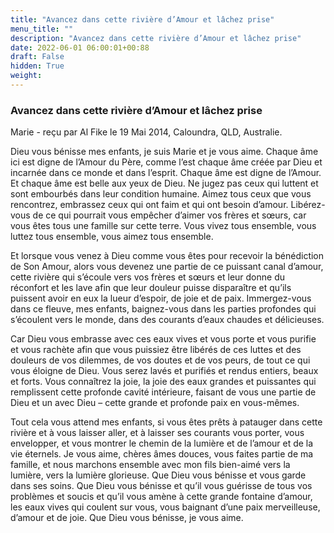 ```yaml
---
title: "Avancez dans cette rivière d’Amour et lâchez prise"
menu_title: ""
description: "Avancez dans cette rivière d’Amour et lâchez prise"
date: 2022-06-01 06:00:01+00:88
draft: False
hidden: True
weight:
---
```

### Avancez dans cette rivière d’Amour et lâchez prise

Marie - reçu par Al Fike le 19 Mai 2014, Caloundra, QLD, Australie.

Dieu vous bénisse mes enfants, je suis Marie et je vous aime. Chaque âme ici est digne de l’Amour du Père, comme l’est chaque âme créée par Dieu et incarnée dans ce monde et dans l’esprit. Chaque âme est digne de l’Amour. Et chaque âme est belle aux yeux de Dieu. Ne jugez pas ceux qui luttent et sont embourbés dans leur condition humaine. Aimez tous ceux que vous rencontrez, embrassez ceux qui ont faim et qui ont besoin d’amour. Libérez-vous de ce qui pourrait vous empêcher d’aimer vos frères et sœurs, car vous êtes tous une famille sur cette terre. Vous vivez tous ensemble, vous luttez tous ensemble, vous aimez tous ensemble.

Et lorsque vous venez à Dieu comme vous êtes pour recevoir la bénédiction de Son Amour, alors vous devenez une partie de ce puissant canal d’amour, cette rivière qui s’écoule vers vos frères et sœurs et leur donne du réconfort et les lave afin que leur douleur puisse disparaître et qu’ils puissent avoir en eux la lueur d’espoir, de joie et de paix. Immergez-vous dans ce fleuve, mes enfants, baignez-vous dans les parties profondes qui s’écoulent vers le monde, dans des courants d’eaux chaudes et délicieuses.

Car Dieu vous embrasse avec ces eaux vives et vous porte et vous purifie et vous rachète afin que vous puissiez être libérés de ces luttes et des douleurs de vos dilemmes, de vos doutes et de vos peurs, de tout ce qui vous éloigne de Dieu. Vous serez lavés et purifiés et rendus entiers, beaux et forts. Vous connaîtrez la joie, la joie des eaux grandes et puissantes qui remplissent cette profonde cavité intérieure, faisant de vous une partie de Dieu et un avec Dieu – cette grande et profonde paix en vous-mêmes.

Tout cela vous attend mes enfants, si vous êtes prêts à patauger dans cette rivière et à vous laisser aller, et à laisser ses courants vous porter, vous envelopper, et vous montrer le chemin de la lumière et de l’amour et de la vie éternels. Je vous aime, chères âmes douces, vous faites partie de ma famille, et nous marchons ensemble avec mon fils bien-aimé vers la lumière, vers la lumière glorieuse. Que Dieu vous bénisse et vous garde dans ses soins. Que Dieu vous bénisse et qu’il vous guérisse de tous vos problèmes et soucis et qu’il vous amène à cette grande fontaine d’amour, les eaux vives qui coulent sur vous, vous baignant d’une paix merveilleuse, d’amour et de joie. Que Dieu vous bénisse, je vous aime.
